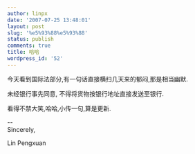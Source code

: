 ```yaml
---
author: linpx
date: '2007-07-25 13:48:01'
layout: post
slug: '%e5%93%88%e5%93%88'
status: publish
comments: true
title: 哈哈
wordpress_id: '52'
---
```


今天看到国际法部分,有一句话直接横扫几天来的郁闷,那是相当幽默.

  
未经银行事先同意, 不得将货物按银行地址直接发送至银行.

  
看得不禁大笑,哈哈,小传一句,算是更新.

  
--   
Sincerely,

  
Lin Pengxuan

